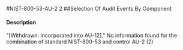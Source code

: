 #NIST-800-53-AU-2 2
##Selection Of Audit Events By Component
#### Description
"[Withdrawn: Incorporated into AU-12]."
No information found for the combination of standard NIST-800-53 and control AU-2 (2)
